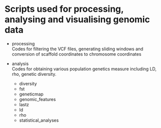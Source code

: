 # Scripts used for processing, analysing and visualising genomic data

- processing <br>
Codes for filtering the VCF files, generating sliding windows and conversion of scaffold coordinates to chromosome coordinates

- analysis <br>
Codes for obtaining various population genetics measure including LD, rho, genetic diversity. 
    * diversity 
    * fst
    * geneticmap
    * genomic_features
    * lastz
    * ld
    * rho
    * statistical_analyses

